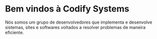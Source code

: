 # Bem vindos à Codify Systems 

Nós somos um grupo de desenvolvedores que implementa e desenvolve sistemas, sites e softwares voltados a resolver problemas de maneira eficiente.
